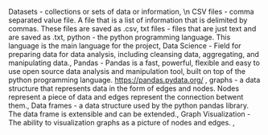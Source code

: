 Datasets - collections or sets of data or information, \n
CSV files - comma separated value file. A file that is a list of information that is delimited by commas. These files are saved as .csv,
txt files - files that are just text and are saved as .txt,
python - the python programming language. This language is the main language for the project,
Data Science - Field for preparing data for data analysis, including cleansing data, aggregating, and manipulating data.,
Pandas - Pandas is a fast, powerful, flexible and easy to use open source data analysis and manipulation tool, built on top of the python programming language. https://pandas.pydata.org/ ,
graphs - a data structure that represents data in the form of edges and nodes. Nodes represent a piece of data and edges represent the connection betwent them.,
Data frames - a data structure used by the python pandas library. The data frame is extensible and can be extended.,
Graph Visualization - The ability to visualization graphs as a picture of nodes and edges. ,



